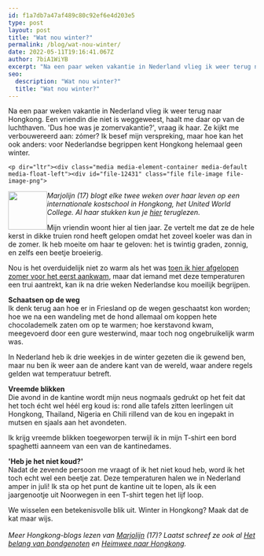 ```yaml
---
id: f1a7db7a47af489c80c92ef6e4d203e5
type: post
layout: post
title: "Wat nou winter?"
permalink: /blog/wat-nou-winter/
date: 2022-05-11T19:16:41.067Z
author: 7biA1WiYB
excerpt: "Na een paar weken vakantie in Nederland vlieg ik weer terug naar Hongkong. Een vriendin die niet is weggeweest, haalt me daar op van de luchthaven. 'Dus hoe was je zomervakantie?', vraag ik haar. Ze kijkt me verbouwereerd aan: zómer? Ik besef mijn verspreking, maar hoe kan het ook anders: voor Nederlandse begrippen kent Hongkong helemaal geen winter.  "
seo:
  description: "Wat nou winter?"
  title: "Wat nou winter?"
---
```

Na een paar weken vakantie in Nederland vlieg ik weer terug naar Hongkong. Een vriendin die niet is weggeweest, haalt me daar op van de luchthaven. 'Dus hoe was je zomervakantie?', vraag ik haar. Ze kijkt me verbouwereerd aan: zómer? Ik besef mijn verspreking, maar hoe kan het ook anders: voor Nederlandse begrippen kent Hongkong helemaal geen winter.  

    <p dir="ltr"><div class="media media-element-container media-default media-float-left"><div id="file-12431" class="file file-image file-image-png">

        
  
  <div class="content">
    <img height="78" width="79" style="float: left;" class="media-element file-default" src="https://original.sevendays.nl/sites/default/files/Highschool%20Hong%20Kong2_0.png" alt="">  </div>

  
</div>
</div><em>Marjolijn (17) blogt elke twee weken over haar leven op een internationale kostschool in Hongkong, het United World College. Al haar stukken kun je <a href="https://original.sevendays.nl/hongkong">hier</a> teruglezen.</em>
<p>Mijn vriendin woont hier al tien jaar. Ze vertelt me dat ze de hele kerst in dikke truien rond heeft gelopen omdat het zoveel koeler was dan in de zomer. Ik heb moeite om haar te geloven: het is twintig graden, zonnig, en zelfs een beetje broeierig.</p>
<p>Nou is het overduidelijk niet zo warm als het was <a href="https://original.sevendays.nl/node/5593">toen ik hier afgelopen zomer voor het eerst aankwam</a>, maar dat iemand met deze temperaturen een trui aantrekt, kan ik na drie weken Nederlandse kou moeilijk begrijpen.</p>
<p><strong>Schaatsen op de weg</strong><br>Ik denk terug aan hoe er in Friesland op de wegen geschaatst kon worden; hoe we na een wandeling met de hond allemaal om koppen hete chocolademelk zaten om op te warmen; hoe kerstavond kwam, meegevoerd door een gure westerwind, maar toch nog ongebruikelijk warm was.</p>
<p>In Nederland heb ik drie weekjes in de winter gezeten die ik gewend ben, maar nu ben ik weer aan de andere kant van de wereld, waar andere regels gelden wat temperatuur betreft.</p>
<p><strong>Vreemde blikken</strong><br>Die avond in de kantine wordt mijn neus nogmaals gedrukt op het feit dat het toch écht wel héél erg koud is: rond alle tafels zitten leerlingen uit Hongkong, Thailand, Nigeria en Chili rillend van de kou en ingepakt in mutsen en sjaals aan het avondeten.</p>
<p>Ik krijg vreemde blikken toegeworpen terwijl ik in mijn T-shirt een bord spaghetti aanneem van een van de kantinedames.</p>
<p><strong>'Heb je het niet koud?'</strong><br>Nadat de zevende persoon me vraagt of ik het niet koud heb, word ik het toch echt wel een beetje zat. Deze temperaturen halen we in Nederland amper in juli! Ik sta op het punt de kantine uit te lopen, als ik een jaargenootje uit Noorwegen in een T-shirt tegen het lijf loop.</p>
<p dir="ltr">We wisselen een betekenisvolle blik uit. Winter in Hongkong? Maak dat de kat maar wijs.<br><br><em>Meer Hongkong-blogs lezen van <a href="https://original.sevendays.nl/users/marjolijn-van-raaij">Marjolijn</a> (17)? Laatst schreef ze ook al <a href="https://original.sevendays.nl/blog/het-belang-van-bondgenoten">Het belang van bondgenoten</a> en <a href="https://original.sevendays.nl/blog/heimwee-naar-hongkong">Heimwee naar Hongkong</a>.</em></p>  
